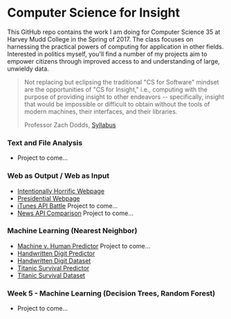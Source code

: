 # Computer Science for Insight
This GitHub repo contains the work I am doing for Computer Science 35 at Harvey Mudd College in the Spring of 2017. The class focuses on harnessing the practical powers of computing for application in other fields. Interested in politics myself, you'll find a number of my projects aim to empower citizens through improved access to and understanding of large, unwieldy data.

> Not replacing but eclipsing the traditional "CS for Software" mindset are the opportunities of "CS for Insight," i.e., computing with the purpose of providing insight to other endeavors -- specifically, insight that would be impossible or difficult to obtain without the tools of modern machines, their interfaces, and their libraries.
> 
> Professor Zach Dodds, [Syllabus](https://docs.google.com/document/d/1Ax2gLtDbSeUeSlZehWYv32QUEMtJzdyWqev8xm-DKF4/edit#heading=h.ym7grc8skd0o)

### Text and File Analysis
* Project to come…

### Web as Output / Web as Input
* [Intentionally Horrific Webpage](https://github.com/elicohen518/Computer-Science-for-Insight/blob/master/web_as_output/unpresidential.html)
* [Presidential Webpage](https://github.com/elicohen518/Computer-Science-for-Insight/blob/master/web_as_output/presidential.html)
* [iTunes API Battle]() Project to come…
* [News API Comparison]() Project to come…

### Machine Learning (Nearest Neighbor)
* [Machine v. Human Predictor]() Project to come…
* [Handwritten Digit Predictor](https://github.com/elicohen518/Computer-Science-for-Insight/blob/master/machine_learning/digits.py)
* [Handwritten Digit Dataset](https://github.com/elicohen518/Computer-Science-for-Insight/blob/master/machine_learning/digits.csv)
* [Titanic Survival Predictor](https://github.com/elicohen518/Computer-Science-for-Insight/blob/master/machine_learning/titanic.py)
* [Titanic Survival Dataset](https://github.com/elicohen518/Computer-Science-for-Insight/blob/master/machine_learning/titanic.csv)

### Week 5 - Machine Learning (Decision Trees, Random Forest)
* Project to come…
